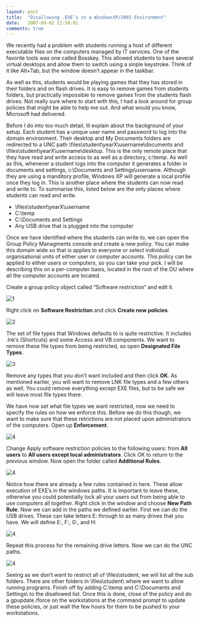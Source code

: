 ```yaml
---
layout: post
title:  "Disallowing .EXE’s in a WindowsXP/2003 Environment"
date:   2007-09-02 11:50:01
comments: true
---
```


We recently had a problem with students running a host of different executable files on the computers managed by IT services. One of the favorite tools was one called Bosskey. This allowed students to have several virtual desktops and allow them to switch using a sinple keystroke. Think of it like Alt+Tab, but the window doesn’t appear in the taskbar.

As well as this, students would be playing games that they has stored in their folders and on flash drives. It is easy to remove games from students folders, but practically impossible to remove games from the students flash drives. Not really sure where to start with this, I had a look around for group policies that might be able to help me out. And what would you know, Microsoft had delivered.

Before I do into too much detail, Ill explain about the background of your setup. Each student has a unique user name and password to log into the domain environment. Their desktop and My Documents folders are redirected to a UNC path \\files\student\yearX\username\documents and \\files\student\yearX\username\desktop. This is the only remote place that they have read and write access to as well as a directory, c:\temp. As well as this, whenever a student logs into the computer it generates a folder in documents and settings, c:\Documents and Settings\username. Although they are using a manditory profile, Windows XP will generate a local profile once they log in. This is another place where the students can now read and write to. To summarise this, listed below are the only places where students can read and write.

- \\files\student\yearX\username
- C:\temp
- C:\Documents and Settings
- Any USB drive that is plugged into the computer

Once we have identified where the students can write to, we can open the Group Policy Managments console and create a new policy. You can make this domain wide so that is applies to everyone or select individual organisational units of either user or computer accounts. This policy can be applied to either users or computers, so you can take your pick. I will be describing this on a per-computer basis, located in the root of the OU where all the computer accounts are located.

Create a group policy object called “Software restriction” and edit it.

![1](/assets/posts/softwarerestrict1.JPG)

Right click on **Software Restriction** and click **Create new policies**.

![2](/assets/posts/softwarerestrict2.JPG)

The set of file types that Windows defaults to is quite restrictive. It includes .lnk’s (Shortcuts) and some Access and VB components. We want to remove these file types from being restricted, so open **Designated File Types**.

![3](/assets/posts/softwarerestrict3.JPG)

Remove any types that you don’t want included and then click **OK**. As mentioned earlier, you will want to remove LNK file types and a few others as well. You could remove everything except EXE files, but to be safe we will leave most file types there.

We have now set what file types we want restricted, now we need to specify the rules on how we enforce this. Before we do this though, we want to make sure that these retrictions are not placed upon administrators of the computers. Open up **Enforcement**.

![4](/assets/posts/softwarerestrict4.JPG)

Change Apply software restriction policies to the following users: from **All users** to **All users except local administrators**. Click OK to return to the previous window. Now open the folder called **Additional Rules**.

![4](/assets/posts/softwarerestrict5.JPG)

Notice how there are already a few rules contained in here. These allow execution of EXE’s in the windows paths. It is important to leave these, otherwise you could potentially lock all your users out from being able to use computers all together. Right click in the window and choose **New Path Rule**. Now we can add in the paths we defined earlier. First we can do the USB drives. These can take letters E: through to as many drives that you have. We will define E:, F:, G:, and H:

![4](/assets/posts/softwarerestrict6.JPG)

Repeat this process for the remaining drive letters. Now we can do the UNC paths.

![4](/assets/posts/softwarerestrict6.JPG)

Seeing as we don’t want to restrict all of \\files\student, we will list all the sub folders. There are other folders in \\files\student\ where we want to allow running programs. Finish off by adding C:\temp and C:\Documents and Settings\ to the disallowed list. Once this is done, close of the policy and do a gpupdate /force on the workstations at the command prompt to update these policies, or just wait the few hours for them to be pushed to your workstations.
